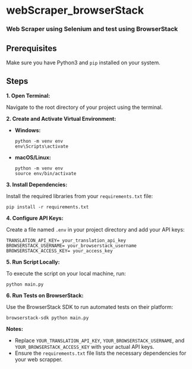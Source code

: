 # webScraper_browserStack
### Web Scraper using Selenium and test using BrowserStack


## Prerequisites

Make sure you have Python3 and `pip` installed on your system.

## Steps

**1. Open Terminal:**

Navigate to the root directory of your project using the terminal.

**2. Create and Activate Virtual Environment:**

*   **Windows:**

    ```
    python -m venv env
    env\Scripts\activate
    ```

*   **macOS/Linux:**

    ```
    python -m venv env
    source env/bin/activate
    ```

**3. Install Dependencies:**

Install the required libraries from your `requirements.txt` file:

    
    pip install -r requirements.txt
    

**4. Configure API Keys:**

Create a file named `.env` in your project directory and add your API keys:


    TRANSLATION_API_KEY= your_translation_api_key
    BROWSERSTACK_USERNAME= your_browserstack_username
    BROWSERSTACK_ACCESS_KEY= your_access_key
    

**5. Run Script Locally:**

To execute the script on your local machine, run:

    
    python main.py
    

**6. Run Tests on BrowserStack:**

Use the BrowserStack SDK to run automated tests on their platform:

    
    browserstack-sdk python main.py





**Notes:**

*   Replace `YOUR_TRANSLATION_API_KEY`, `YOUR_BROWSERSTACK_USERNAME`, and `YOUR_BROWSERSTACK_ACCESS_KEY` with your actual API keys.
*   Ensure the `requirements.txt` file lists the necessary dependencies for your web scrapper.
